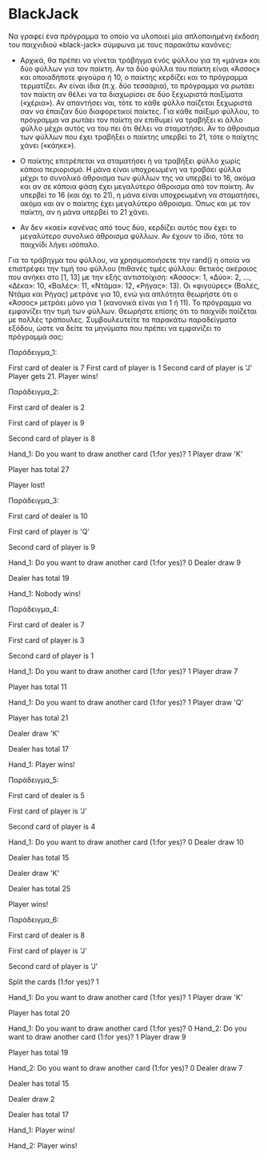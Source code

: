 # BlackJack 

Να γραφεί ένα πρόγραμμα το οποίο να υλοποιεί μία απλοποιημένη έκδοση του παιχνιδιού «black-jack» σύμφωνα με τους παρακάτω κανόνες:  

- Αρχικά, θα πρέπει να γίνεται τράβηγμα ενός φύλλου για τη «μάνα» και δύο φύλλων για τον παίκτη. Αν τα δύο φύλλα του παίκτη είναι «Άσσος» και οποιαδήποτε φιγούρα ή 10, ο παίκτης  κερδίζει  και  το  πρόγραμμα  τερματίζει.  Αν  είναι  ίδια  (π.χ.  δύο  τεσσάρια),  το πρόγραμμα να ρωτάει τον παίκτη αν θέλει να τα διαχωρίσει σε δύο ξεχωριστά παιξίματα («χέρια»). Αν απαντήσει ναι, τότε το κάθε φύλλο παίζεται ξεχωριστά σαν να έπαιζαν δύο διαφορετικοί παίκτες. Για κάθε παίξιμο φύλλου, το πρόγραμμα να ρωτάει τον παίκτη αν επιθυμεί να τραβήξει κι άλλο φύλλο μέχρι αυτός να του πει ότι θέλει να σταματήσει. Αν το άθροισμα των φύλλων που έχει τραβήξει ο παίκτης υπερβεί το 21, τότε ο παίχτης χάνει («κάηκε»). 

- Ο παίκτης επιτρέπεται να σταματήσει ή να τραβήξει φύλλο χωρίς κάποιο περιορισμό. Η μάνα είναι υποχρεωμένη να τραβάει φύλλα μέχρι το συνολικό άθροισμα των φύλλων της να υπερβεί το 16, ακόμα και αν σε κάποια φάση έχει μεγαλύτερο άθροισμα από τον παίκτη. Αν υπερβεί το 16 (και όχι το 21), η μάνα είναι υποχρεωμένη να σταματήσει, ακόμα και αν ο παίκτης έχει μεγαλύτερο άθροισμα. Όπως και με τον παίκτη, αν η μάνα υπερβεί το 21 χάνει. 

- Αν δεν «καεί» κανένας από τους δύο, κερδίζει αυτός που έχει το μεγαλύτερο συνολικό άθροισμα φύλλων. Αν έχουν το ίδιο, τότε το παιχνίδι λήγει ισόπαλο.  

Για το τράβηγμα του φύλλου, να χρησιμοποιήσετε την rand() η οποία να επιστρέφει την τιμή του φύλλου (πιθανές τιμές φύλλου: θετικός ακέραιος που ανήκει στο [1, 13] με την εξής αντιστοίχιση: «Άσσος»: 1, «Δύο»: 2, …, «Δέκα»: 10, «Βαλές»: 11, «Ντάμα»: 12, «Ρήγας»: 13). Οι «φιγούρες» (Βαλές, Ντάμα και Ρήγας) μετράνε για 10, ενώ για απλότητα θεωρήστε ότι ο «Άσσος» μετράει μόνο για 1 (κανονικά είναι για 1 ή 11). Το πρόγραμμα να εμφανίζει την τιμή  των  φύλλων.  Θεωρήστε  επίσης  ότι  το  παιχνίδι  παίζεται  με  πολλές  τράπουλες. Συμβουλευτείτε τα παρακάτω παραδείγματα εξόδου, ώστε να δείτε τα μηνύματα που πρέπει να εμφανίζει το πρόγραμμά σας: 

Παράδειγμα\_1: 

First card of dealer is 7 First card of player is 1 Second card of player is 'J' Player gets 21. Player wins! 

Παράδειγμα\_2: 

First card of dealer is 2 

First card of player is 9 

Second card of player is 8 

Hand\_1: Do you want to draw another card (1:for yes)? 1 Player draw 'K' 

Player has total 27 

Player lost! 

Παράδειγμα\_3: 

First card of dealer is 10 

First card of player is 'Q' 

Second card of player is 9 

Hand\_1: Do you want to draw another card (1:for yes)? 0 Dealer draw 9 

Dealer has total 19 

Hand\_1: Nobody wins!

Παράδειγμα\_4: 

First card of dealer is 7 

First card of player is 3 

Second card of player is 1 

Hand\_1: Do you want to draw another card (1:for yes)? 1 Player draw 7 

Player has total 11 

Hand\_1: Do you want to draw another card (1:for yes)? 1 Player draw 'Q' 

Player has total 21 

Dealer draw 'K' 

Dealer has total 17 

Hand\_1: Player wins! 

Παράδειγμα\_5: 

First card of dealer is 5 

First card of player is 'J' 

Second card of player is 4 

Hand\_1: Do you want to draw another card (1:for yes)? 0 Dealer draw 10 

Dealer has total 15 

Dealer draw 'K' 

Dealer has total 25 

Player wins! 

Παράδειγμα\_6: 

First card of dealer is 8 

First card of player is 'J' 

Second card of player is 'J' 

Split the cards (1:for yes)? 1 

Hand\_1: Do you want to draw another card (1:for yes)? 1 Player draw 'K' 

Player has total 20 

Hand\_1: Do you want to draw another card (1:for yes)? 0 Hand\_2: Do you want to draw another card (1:for yes)? 1 Player draw 9 

Player has total 19 

Hand\_2: Do you want to draw another card (1:for yes)? 0 Dealer draw 7 

Dealer has total 15 

Dealer draw 2 

Dealer has total 17 

Hand\_1: Player wins! 

Hand\_2: Player wins! 
